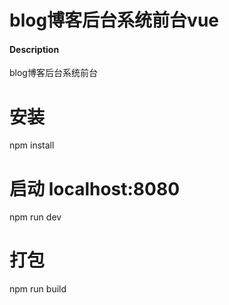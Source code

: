# blog博客后台系统前台vue

#### Description
blog博客后台系统前台

# 安装
npm install

# 启动 localhost:8080
npm run dev

# 打包
npm run build
